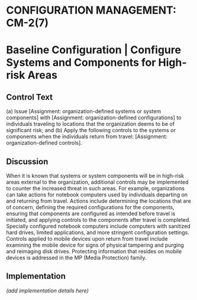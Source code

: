 # CONFIGURATION MANAGEMENT: CM-2(7)
# Baseline Configuration | Configure Systems and Components for High-risk Areas

## Control Text


(a) Issue [Assignment: organization-defined systems or system components] with [Assignment: organization-defined configurations] to individuals traveling to locations that the organization deems to be of significant risk; and
(b) Apply the following controls to the systems or components when the individuals return from travel: [Assignment: organization-defined controls].

## Discussion

When it is known that systems or system components will be in high-risk areas external to the organization, additional controls may be implemented to counter the increased threat in such areas. For example, organizations can take actions for notebook computers used by individuals departing on and returning from travel. Actions include determining the locations that are of concern, defining the required configurations for the components, ensuring that components are configured as intended before travel is initiated, and applying controls to the components after travel is completed. Specially configured notebook computers include computers with sanitized hard drives, limited applications, and more stringent configuration settings. Controls applied to mobile devices upon return from travel include examining the mobile device for signs of physical tampering and purging and reimaging disk drives. Protecting information that resides on mobile devices is addressed in the MP (Media Protection) family.

## Implementation

_(add implementation details here)_